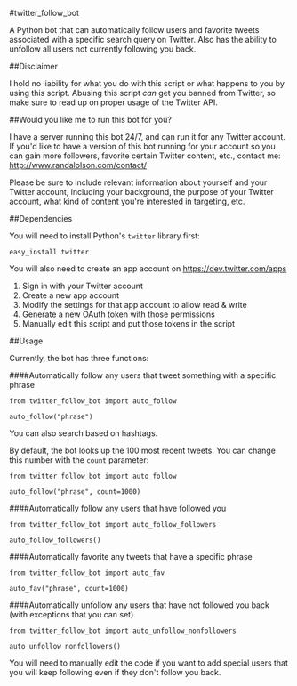 #twitter_follow_bot

A Python bot that can automatically follow users and favorite tweets associated with a specific search query on Twitter. Also has the ability to unfollow all users not currently following you back.

##Disclaimer

I hold no liability for what you do with this script or what happens to you by using this script. Abusing this script *can* get you banned from Twitter, so make sure to read up on proper usage of the Twitter API.

##Would you like me to run this bot for you?

I have a server running this bot 24/7, and can run it for any Twitter account. If you'd like to have a version of this bot running for your account so you can gain more followers, favorite certain Twitter content, etc., contact me: http://www.randalolson.com/contact/

Please be sure to include relevant information about yourself and your Twitter account, including your background, the purpose of your Twitter account, what kind of content you're interested in targeting, etc.

##Dependencies

You will need to install Python's `twitter` library first:

    easy_install twitter
    
You will also need to create an app account on https://dev.twitter.com/apps

1. Sign in with your Twitter account
2. Create a new app account
3. Modify the settings for that app account to allow read & write
4. Generate a new OAuth token with those permissions
5. Manually edit this script and put those tokens in the script

##Usage

Currently, the bot has three functions:

####Automatically follow any users that tweet something with a specific phrase

    from twitter_follow_bot import auto_follow
  
    auto_follow("phrase")
    
You can also search based on hashtags.
  
By default, the bot looks up the 100 most recent tweets. You can change this number with the `count` parameter:

    from twitter_follow_bot import auto_follow
  
    auto_follow("phrase", count=1000)
    
####Automatically follow any users that have followed you

    from twitter_follow_bot import auto_follow_followers
    
    auto_follow_followers()

####Automatically favorite any tweets that have a specific phrase

    from twitter_follow_bot import auto_fav
  
    auto_fav("phrase", count=1000)

####Automatically unfollow any users that have not followed you back (with exceptions that you can set)

    from twitter_follow_bot import auto_unfollow_nonfollowers
  
    auto_unfollow_nonfollowers()
  
You will need to manually edit the code if you want to add special users that you will keep following even if they don't follow you back.
